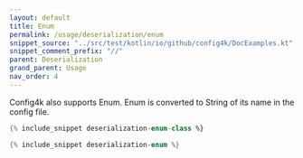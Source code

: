 ```yaml
---
layout: default
title: Enum
permalink: /usage/deserialization/enum
snippet_source: "../src/test/kotlin/io/github/config4k/DocExamples.kt"
snippet_comment_prefix: "//"
parent: Deserialization
grand_parent: Usage
nav_order: 4
---
```


Config4k also supports Enum. Enum is converted to String of its name in the config file.
```kotlin
{% include_snippet deserialization-enum-class %}

{% include_snippet deserialization-enum %}
```
